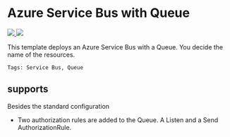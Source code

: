 # Azure Service Bus with Queue

<a href="https://portal.azure.com/#create/Microsoft.Template/uri/https%3A%2F%2Fraw.githubusercontent.com%2Fpascalnaber%2FEnterpriseARMTemplates%2Fmaster%2FResources%2FMicrosoft.ServiceBus(Queue)%2Fazuredeploy.json" target="_blank">
    <img src="http://azuredeploy.net/deploybutton.png"/>
</a>
<a href="http://armviz.io/#/?load=https%3A%2F%2Fraw.githubusercontent.com%2Fpascalnaber%2FEnterpriseARMTemplates%2Fmaster%2FResources%2FMicrosoft.ServiceBus(Queue)/azuredeploy.json" target="_blank">
    <img src="http://armviz.io/visualizebutton.png"/>
</a>

This template deploys an Azure Service Bus with a Queue. You decide the name of the resources.

`Tags: Service Bus, Queue`

## supports

Besides the standard configuration

- Two authorization rules are added to the Queue. A Listen and a Send AuthorizationRule.


